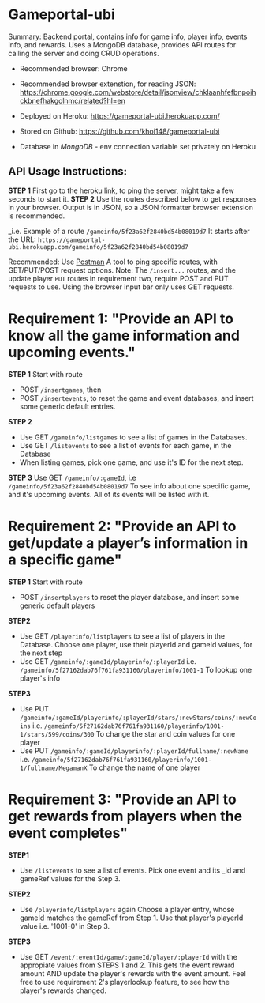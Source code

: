 # Gameportal-ubi

Summary: Backend portal, contains info for game info, player info, events info, and rewards. Uses a MongoDB database, provides API routes for calling the server and doing CRUD operations.

- Recommended browser: Chrome
- Recommended browser extenstion, for reading JSON: https://chrome.google.com/webstore/detail/jsonview/chklaanhfefbnpoihckbnefhakgolnmc/related?hl=en

- Deployed on Heroku: https://gameportal-ubi.herokuapp.com/
- Stored on Github: https://github.com/khoi148/gameportal-ubi
- Database in _MongoDB_ - env connection variable set privately on Heroku

## API Usage Instructions:

**STEP 1** First go to the heroku link, to ping the server, might take a few seconds to start it.
**STEP 2** Use the routes described below to get responses in your browser. Output is in JSON, so a JSON formatter browser extension is recommended.

\_i.e. Example of a route `/gameinfo/5f23a62f2840bd54b08019d7`
It starts after the URL: `https://gameportal-ubi.herokuapp.com/gameinfo/5f23a62f2840bd54b08019d7`

Recommended: Use [Postman](https://www.postman.com/)
A tool to ping specific routes, with GET/PUT/POST request options.
Note: The `/insert...` routes, and the update player `PUT` routes in requirement two, require POST and PUT requests to use. Using the browser input bar only uses GET requests.

# Requirement 1: "Provide an API to know all the game information and upcoming events."

**STEP 1**
Start with route

- POST `/insertgames`, then
- POST `/insertevents`,
  to reset the game and event databases, and insert some generic default entries.

**STEP 2**

- Use GET `/gameinfo/listgames` to see a list of games in the Databases.
- Use GET `/listevents` to see a list of events for each game, in the Database
- When listing games, pick one game, and use it's ID for the next step.

**STEP 3**
Use GET `/gameinfo/:gameId`,
i.e `/gameinfo/5f23a62f2840bd54b08019d7`
To see info about one specific game, and it's upcoming events. All of its events will be listed with it.

# Requirement 2: "Provide an API to get/update a player’s information in a specific game"

**STEP 1**
Start with route

- POST `/insertplayers`
  to reset the player database, and insert some generic default players

**STEP2**

- Use GET `/playerinfo/listplayers` to see a list of players in the Database. Choose one player, use their playerId and gameId values, for the next step
- Use GET `/gameinfo/:gameId/playerinfo/:playerId`
  i.e. `/gameinfo/5f27162dab76f761fa931160/playerinfo/1001-1`
  To lookup one player's info

**STEP3**

- Use PUT `/gameinfo/:gameId/playerinfo/:playerId/stars/:newStars/coins/:newCoins`
  i.e. `/gameinfo/5f27162dab76f761fa931160/playerinfo/1001-1/stars/599/coins/300`
  To change the star and coin values for one player
- Use PUT `/gameinfo/:gameId/playerinfo/:playerId/fullname/:newName`
  i.e. `/gameinfo/5f27162dab76f761fa931160/playerinfo/1001-1/fullname/MegamanX`
  To change the name of one player

# Requirement 3: "Provide an API to get rewards from players when the event completes"

**STEP1**

- Use `/listevents` to see a list of events.
  Pick one event and its \_id and gameRef values for the Step 3.

**STEP2**

- Use `/playerinfo/listplayers` again
  Choose a player entry, whose gameId matches the gameRef from Step 1.
  Use that player's playerId value i.e. '1001-0' in Step 3.

**STEP3**

- Use GET `/event/:eventId/game/:gameId/player/:playerId`
  with the appropiate values from STEPS 1 and 2.
  This gets the event reward amount AND update the player's rewards with the event amount.
  Feel free to use requirement 2's playerlookup feature, to see how the player's rewards changed.

